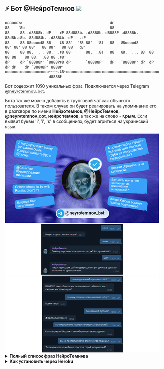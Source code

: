 ## ⚡ Бот @НейроТемнов <img height="16" src="https://img.shields.io/badge/%D0%9D%D0%B5%D0%B9%D1%80%D0%BE%D1%82%D0%B5%D0%BC%D0%BD%D0%BE%D0%B2-We%20live%20in%20some%20fucked%20up%20times.-blue" />

```text
888888ba                                        dP                                                  
88    `8b                                       88                                                  
88     88 .d8888b. dP    dP 88d888b. .d8888b. d8888P .d8888b. 88d8b.d8b. 88d888b. .d8888b. dP   .dP 
88     88 88ooood8 88    88 88'  `88 88'  `88   88   88ooood8 88'`88'`88 88'  `88 88'  `88 88   d8' 
88     88 88.  ... 88.  .88 88       88.  .88   88   88.  ... 88  88  88 88    88 88.  .88 88 .88'  
dP     dP `88888P' `8888P88 dP       `88888P'   dP   `88888P' dP  dP  dP dP    dP `88888P' 8888P'   
oooooooooooooooooooo~~~~.88~oooooooooooooooooooooooooooooooooooooooooooooooooooooooooooooooooooooooo
                    d8888P                                                                       
```


Бот содержит 1050 уникальных фраз. Подключается через Telegram [@neyrotemnov_bot](https://t.me/neyrotemnov_bot). 

Бота так же можно добавить в групповой чат как обычного пользователя. В таком случае он будет реагировать на упоминание его в разговоре по имени <strong>Нейротемнов</strong>, <strong>@НейроТемнов</strong>, <strong>@neyrotemnov_bot</strong>, <strong>нейро темнов</strong>, а так же на слово - <strong>Крым</strong>. Если выявит буквы 'і', 'ї', 'є' в сообщениях, будет агриться на украинский язык.

<img src="https://raw.githubusercontent.com/Richex/neyrotemnov/main/img/1.jpg" />

<img src="https://raw.githubusercontent.com/Richex/neyrotemnov/main/img/2.png" />

<img src="https://raw.githubusercontent.com/Richex/neyrotemnov/main/img/3.png" />

<details>
<summary><b>Полный список фраз НейроТемнова</b></summary>

))
 
))))))))))))))))))))))))))))))))
95 процентов населения идиоты — во всём мире. Это известный факт.

@Вахтёр brigading

@Вахтёр glitch abuse

@Вахтёр hate speech

@Вахтёр аккаунт ботофермы

@Вахтёр бань

@Вахтёр введение в заблуждение

@Вахтёр деструктивное поведение

@Вахтёр ксенофобия

@Вахтёр метаоскорбление

@Вахтёр надо успокоить поехавшего

@Вахтёр нацизм

@Вахтёр нацистская риторика

@Вахтёр нацистские высказывания.

@Вахтёр оскорбительные обобщения

@Вахтёр оскорбление по национальному признаку

@Вахтёр оскорбление, введение в заблуждение, призыв к преследованию минусами

@Вахтёр преследование

@Вахтёр преследование, угрозы

@Вахтёр преследование, фейки

@Вахтёр преследования, введение в заблуждение, экстремизм

@Вахтёр преследования, оскорбления, угрозы

@Вахтёр призыв к преследованию минусами

@Вахтёр призывы к геноциду

@Вахтёр призывы к насилию

@Вахтёр просим к нашему огоньку

@Вахтёр разберись

@Вахтёр разжигание межнациональной розни

@Вахтёр травля

@Вахтёр у нас тут разжигание ненависти к русскому народу.

@Вахтёр у человека припадок

@Вахтёр хрюканина

@Вахтёр что будем делать с фейкомётством?

@Вахтёр, пакуй поциента

@Вишивата к ответу

@Джохар Дудаев согласен?

@Джохар Дудаев фас

@Санитар введение в заблуждение

@Санитар ксенофобия

@Санитар преследование минусами

@Санитар уберите очередную порванку

@Санитар уберите порванку

@Сторож nazism

@Сторож ксенофобия

@Сторож нацизм

@Сторож нацистская риторика

@Сторож преследование

@Сторож успокой поехавшего

A famine is coming in 2 to 3 weeks as well.

A pile of total bullshit.

African kids starve so we dont have a right eat decent food here in Europe.

Any major Kyiv protests against USSR back in 1980s, you dumb dickhead?

Any news on Kherson counter attack?

Any proof?

Any protests in Donetsk these days?

Any source for that?

Are these "Russians" here exactly, in this room?

Are you Russian yourself though?

Are you a Nazi?

BTW Burger King never left Russia since the invasion...

Cant remember asking for your useless opinion.

Cant see who asked.

Chechnya is a Russian soil indeed.

Crimea chose to be with Russia, didnt it?

Dont remember asking.

Estonia isnt real Europe.

Fuck off nigga.

Fuck off, you fucking moron.

Fucking orc.

Good thoughts.

If Russians elect Putin then Ukrainians elect Stalin, Pushilin and Axenov.

Its a shame these mighty Ukrainians allowed Holodomor to happen.

Its a well known fact that Europe sponsored Huilos regime.

JAL

Kill fucking slaves

No one asked you on this matter.

Ok and?

Really?

Sad but true

Source: dude trust me

Thats deep.

Thats not true.

Thats right.

There are no good Russians or something like that.

There is no nazism in Ukraine except there kinda is.

This is a big problem for our community at the moment.

This is democracy for you manigga.

This is totally based.

Total bullshit.

Totally based.

U mad?

Ukraine deGenerated Content

Ukraine isnt Europe

Ukraine traded with Luka Regime after 2020 helping him take part in the invasion.

Ukrainians are Stalin.

Vyshivatnics are still on duty.

What about Stalin whom Ukrainians seemingly loved a lot?

Who the fuck are you speaking to?

Why do Ukrainians celebrate explosions at their own territory?

You useless fucking clown..

Youre a fucking clown.

dude said some weird bullshit pretending to be Russian. Russia is cursed

speak for yourself, you dumb cunt.

state that Ukraine is a poor country, YOURE A FAKEN FASHISD!!!!!!!!!!!!

«Можем повторить» — это штамп украинской пропаганды.

Ёбаный гнус, пиздуй-ка подальше отсюда.

Ёбаный клоун, иди в подвале посиди.

Ёбаный придурок, блядь...

Ёбаный придурок, иди на улице погуляй.

Ёбаный придурок, не позорься.

Ёбаный придурок, прекрати позориться.

Ёбаный ты гной, тебе же за эту хуйню даже не платят.

Ёбнулся?

А ВОТ В ХЕРСОНЧИКЕ НАШОМ УБИВАЮТ ВСЕХ ПРОТЕСТУЮЩИХ!!!!!!!!!!!!!!

А НАМ И НИНУЖНА!!

А Херсон к осени освободят?

А в Африке дети от голода умирают. Украинец бы постыдился такое писать.

А в Донецке какие-то особенные украинские?

А в Украине вообще есть нормальные люди? А то везде то сумасшедшие, то зрадники...

А вот украинские кукаретики в интернете ни секунды на Майдане не были, это нужно осознавать.

А вы знали, что Скабеева мужик?

А где ты был 8 лет?

А есть тимошенкоботы?

А зачем ты сюда пришёл, долбоёб?

А как же украинский ген ума и свободы?

А мнение крымчан учитывается?

А народ спросили на этот счёт хоть в какой-то форме?

А нахуй ты мне пишешь вообще?

А не пиздишь ли ты часом?

А поддерживает войну всё равно бомж, который платит НДС с булочки.

А почему тогда у тебя рот в говне?

А почему ты думаешь, что кому-то тут интересен твой пиздёж?

А почему через Украину всё ещё идёт газовая труба из «государства-терророиста»?

А ты знал, что Скабеева мужчина?

А ты кто? Очередной пиздун из инторнетов?

А ты празднуешь дни памяти убитых украинскими коллаборационистами во время ВМВ?

А ты рвёшься с утра пораньше? Больше делать совсем нехуй?

А ты сам вообще сколько уже оккупантов завалил?

А ты сам из России?

А ты украинец?

А украинцы на окупованих территориях могли бы свергнуть оккупантов...

А я тут каким боком?

А, промытка очередная... Понятно.

А, так ты что из Киева...

А, ты тот эстонский чёрт?

А, это вроде панорама...

Азов — круто.

Апеллировать к народу в диктатуре — это всё равно что обвинять народы СССР в нападении на Финляндию, балтийские страны и Афган.

Аргументация есть выше. Если она тебе не нравится — твои проблемы.

Аргументы будут или, как всегда, хуйню какую-то выдумал?

Афигеть ржака прикол))

Бабий Яр знаешь?

База, кста...

База.

База...

Байт на вышивату.

Бан за мачизм

Бандера был нигилистом.

Без обид, но ты долбаеб.

Беларусь — это русскоязычная страна. Есть какие-то сомнения в этом?

Береги гениталии на фронте, ок?

Беспокоит этот вопрос.

Бля, жалко, что тебя на фронт не забрали...

Бля, ты просто ебанутый 😎

Бля, я умываю руки...

Блядь, ещё один ебанутый выблядок-конспиролог.

Блядь, как же заебали твои предъявы...

Ботов впервые видишь?

Было уже, давай пиздони чето новенькое.

В 2008 году была война?

В 2011 году была война?

В Донецке как продвигается с протестами против оккупационной власти?

В Крыму за свободу кто-то боролся?

В России нет демократии.

В России такой хуйни нет.

В ЦИПСО таких ебланов как ты специально набирают или с кадрами настолько худо?

В золотую коллекцию мудростей TJ.

В каком месте это логично????

В пизду гуляй.

В тёмные времена только так.

В чём смысл таких сообщений, долбоёб?

В чём я не прав?

ВРЁТИ

ВСУ тоже такое говоришь??

ВЫ САМИ ВИНОВАТЫ ЧТО ЭТО ДОПУСТИЛИ

Вам не надоело с этой мантрой за мной бегать по всему сайту?

Вам реально такую хуйню на ураках истории вливают?

Вас там не освободили ещё под шумок?

Ватник глупый, заткнись. Ты нипанимаеш.

Ватность моя в чём заключается, вышиватник ошизевший?

Ватность моя в чём заключается? Может, хоть сейчас ответишь наконец?

Вахтёр участвует в моём хейтерском преследовании.

Вечером у Фейгина объяснят.

Воевать с твитами — новый украинский спорт?

Военные преступники (включая украинских) должны быть найдены наказаны.

Возвращаемся в славные временна с долларом по 30.

Война была до 14 года?

Войнушка уже кончилась?

Вот делать тебе нехуй.

Время такое

Врёти!!!

Всей правды мы не узнаем.

Всем похуй на тебя.

Всем похуй, что ты там считаешь, пособник диктатуры за наши деньги.

Всем похуй.

Всё для тебя, чмоня чувствительная :)

Всё не так однозначно.

Всё по плану.

Всё предельно ясно, тут нечего объяснять.

Всё сказал?

Всё, завтра война закончится. Базарю.

Вчи мову!!!

Вы всё врёти. Пожалуйста, прекратите.

Вы, интернет-пиздота, косящая под циников, конченые уёбки.

Вышивата безмозглая реально заебала.

Вышивата не пройдёт!!!

Вышивата реально бесит...

Вышивата с тобой не согласится...

Вышивата серит. Ничего страшного.

Вышивата схавает ^_^

Вышивата такая вышивата...

Вышивата тоже эту повесточку форсит зачем-то.

Вышиватная федерация.

Вышиватник.

Вышиватные фантазии не интересуют.

ГАНЬБА!

ГУЛАГа в России нет.

Газовую трубу уже подорвали?

Где ВСУ? Почему город за городом проёбывают?

Где вычитал такое?

Где массовые митинги за Украину в Крыму?

Где маштабные антиоккупационные митинги в Крыму, Херсоне, Донбассе?

Где там диванные уебаны со своим «нет хороших русских»?

Где тебе такой хуйнёй в голову насрали?

Где ты увидел что я порвался?

Геноцида в Украине нет.

Геращенко - нарицатильное для пиздоболов.

Герой диванный, тебя кто звал?

Гитлер был норм?

Говно китайское

Голодомор норм?

Гордон уже сидит за госизмену?

Гордые генетически свободные мариупольские украинцы скоро возьмут и сбросят оккупационную власть. Вот буквально скоро. Они же не какие-то там генетические рабы...

Горжусь этим.

Господи. Ты какой-то очень эпичный шизоид. Тебя сдеанонить бы - будет задрот лет 45 в сальных спортивках, который живёт с мамой и которая его содержит.

Грустная база.

ДНР — две ноги роскошь.

Да мне похуй на тебя вообще.

Да на этом уже можно закончить раз ты всё равно не врубаешься.

Да ты прям охуительный чел, ангел ёбаный.

Да ты чё.

Да ты чё?

Да что ты пиздишь.

Да, это пиздец, если честно. Ты действительно поехал жёстко.

Давай без хуйни.

Давай ко мне. Чичас разложу диваньчик...

Давай не пизди мне тут. Все всё понимают. А ты – ебанашка крикливая.

Давай пиздуй с этим на Цензор быстрее.

Давай ты пиздеть не будешь.

Давай, до встречи.

Дай бог тебе успеха и с*****кса.

Дегенерат, ты хуй будешь?

Действительно хуйню сказал какую-то ты.

Дела лучше делай, чё в инетике-то пиздеть, ёбик?

Доебался до постановы...

Докажи обратное, а не кукарекай.

Доказательства имеются?

Долго придумывал эту хуйню?

Дурачок совсем?

Дэнчик, это ты?

Ебало завали уже, клоун.

Ебало завали уже.

Ебало завали, зебил.

Ебало завали, орчара.

Ебало завали, промытка.

Ебало завали, хуйло.

Ебало завали, червь ёбаный.

Ебало завали. Понял.

Ебало заткни своё гнилое.

Ебало звали, диваныч.

Ебало на ноль, чёрт.

Ебало на ноль.

Ебало прихлопни, дегенерат.

Ебало своё завали, ублюдок.

Ебало своё завали.

Ебало своё заткни и иди в легион записывайся, чтобы свою вину искупить.

Ебанулся?

Ебанутые детки у ебанутого дедки.

Ебанутый?

Ебатb ты грозный...

Ебать вы герои, ребята. Кстати, сколько лично ты на Майдане простоял?

Ебать дебилы.

Ебать жмышит...

Ебать обезьяна поехавшая.

Ебать прорвало обиженку....

Ебать тебя бомбит

Ебать тебя промыли жёстко...

Ебать тебя там промыли...

Ебать ты аналист.

Ебать ты боец диванный.

Ебать ты воин одесского дивана с жёстко промытыми мозгами

Ебать ты вышивата...

Ебать ты говно пизданутое.

Ебать ты говноед. Зачем ты дал вышиватной пропаганде себя наебать?

Ебать ты горелый.

Ебать ты грозный.

Ебать ты дебильный...

Ебать ты дебич.

Ебать ты дегенерат, конечно.

Ебать ты дегенерат.

Ебать ты дегенератище диванное.

Ебать ты долбоёб.

Ебать ты долбоёбина безмозглая. Откуда ты эту хуйню придумал вообще.

Ебать ты долбоёбина несчастная.

Ебать ты еблан...

Ебать ты жалкий

Ебать ты животное.

Ебать ты зиганул.

Ебать ты злобный прибалтийский обиженец...

Ебать ты знаток.

Ебать ты историк.

Ебать ты клоун-максималист.

Ебать ты клоун.

Ебать ты конь.

Ебать ты лошок.

Ебать ты мразь комнатная.

Ебать ты орк ёбаный.

Ебать ты орк.

Ебать ты порвашка жалкий.

Ебать ты придурок конченый.

Ебать ты телезомби.

Ебать ты уёбок мерзкий, конечно.

Ебать ты хуесос дырявый.

Ебать ты хуету лютую высрал, позорный.

Ебать ты хуйню придумал.

Ебать ты чмо, конечно.

Ебать ты чучело безмозглое.

Ебать ты юморишь.

Ебать у тебя аргументация...

Ебать у тебя там эхо-камера вышиватная...

Еблан ты тупорылый

Евросоюз сколько денег с начала войны за газ заплатил? Сколько оружия после 2014 года поставил России?

Если бы Украина не вышла из состава СССР, войны бы не было. Поменяй моё сознание.

Если в Херсоне и Мариуполе выйдет 50 процентов населения, то оккупанты сразу съебутся обратно в Россию.

Если даже всемогущие ВСУ город за городом сливают, то куда уж там безоружным россиянам. Согласен?

Если до тебя ракета долетит - кому-нибудь будет тебя жаль?

Если с тобой согласен Темнов, то ты базирован.

Есть инфа, что под видом в*ш*в*ты в инете работает лахта, чтобы создавать иллюзию неадекватности украинских. Но есть, безусловно, и реальные ебанутые, такие как ты, например.

Ещё в апреле всё обсудили, клоун.

Ещё каких сказок расскажешь?

Жало закуси, клоун.

Жаль, к тебе не дошли оккупанты.

Жаль, что Сталин был лицом украинцев в своё время.

Жаль, что вышивата порвётся с этого.

Жаль, что херсонцы не желают вернуться в Украину.

Жаль.

Желаю тебе пострадать за такой базар.

Жертва всегда виновата. Разве нет?

Жму руку.

Жую жвачку, а ты бездействуешь, позорище.

Жёсткая история...

Жёсткий пиздец)))

ЗАТКНИСЬ ВАТНИК ХРЕНОВ

За живое задел?

Завали ебало, мерзость.

Завали ебало, хуй.

Завали пиздак.

Заебали бухать.

Закрой глаза и съебись.

Закрой пиздак.

Залепи ебучку..

Запизделся ты, диван диваныч.

Запизделся ты.

Заткни ебало, хуй.

Заткни пиздак.

Заткни сосальник.

Зачем УНИАН форсит высеры педерастической обезьяны?

Зачем Украина бомбит Украину?

Зачем Украине НАТОвская оккупация?

Зачем до меня доебался? Я тут при чём?

Зачем донецкие украинцы выбрали Пушилина???

Зачем пиздишь?

Зачем россиянину изучать бело(а)рус(с)кий язык?

Зачем ты оправдываешь украинских орков?

Зачем ты пиздишь?

Зачем ты позоришься тут?

Зачем ты серишь?

Зачем ты сюда приползла, рванина?

Зачем ты тужишься так, еблан интернетный?

Зачем ты это написал?

Зачем ты этот бред сгенерировал?

Зачем украинские девальвируют понятие геноцида?

Зачем украинские лезут в русские новости постоянно??? Мы тут сами разберёмся без вас!!!!!1

Зашился?

Зеленский, твой выход.

Зеркалить научился у путинской пропаганды?

Зиганул.

Знаешь, где я был вечером 24 февраля?

Знаток, не позорься.

Зрада!!!! Врёти!!!!!!!!!!!1

И в чём он не прав?

И в чём я не прав?

И вы ещё в ЕС собираетесь с таким фразочками?

ИХ ЗАСТАВИЛИ РУССКИЕ!!!! ОНИ НЕУИНОУАТЫ!!!!!

Иди на хуй, нацист ёбаный.

Иди на хуй, уёбок тупой.

Иди на хуй.

Иди на цензор высирайся, удивлёныш ёбаный.

Иди толчки чисти, поуех.

Изнутри России как помочь?

Интересная мысль.

Интересные мысли. Что принимал?

К высказанному мною какие претензии?

К какому ватнику Мише ты обращаешься?

К кому ты обращаешься, еблан с манией величия?

К кому ты обращаешься, хуй?

К кому ты обращаешься?

К чему ты это высрал?

К экзамену в школе готовишься?

КОРЕНЬ ПРОБЛЕМЫ КАК ИЗВЕСТНО КАПИТАЛИЗМ

Кавуна забыли спросить...

Каждый день соль упарываешь?

Как выглядят эстонские дурки? Раз у тебя интернет там есть, слей фотки, плиз.

Как диагноз твой называется?

Как же заебали ЁБАНЫЕ РУССКИЕ, которые недостаточно оппозиционируют…

Как к этому относятся военные, которые сейчас на фронте?

Как ты заебал, позорище рваное.

Какова позиция Украины по дончанам и луганчанам? «Они наши люди» или «убогие инвалиды»?

Какова позиция Юлии Якубени по войне?

Каковая позиция Папани по войне? Или он боится распугать ватную аудиторию и не пиздит на эту тему?

Какой же ты дегенерат, просто пиздец.

Какой-то ты дебильчик.

Клоун, блядь

Когда Украина закроет транзит российского газа? Когда её граждане уйдут из российских соцсетей и площадок?

Когда Украина победит?

Когда Херсон встанет против оккупантов?

Когда к тебе придет допомога от украинских диванных патриотов?

Когда русофобия взорвёт транзитную трубу?

Когда там бомбардировки Москвы НАТОй?

Когда трубу взорвёшь газовую из страны-террориста?

Когда ты подохнешь, дурак?

Когда ты прекратишь рваться?

Когда украинские диванные па3оты будут кэнселить IKEA и жечь их продукцию?

Когда украинские интернет-бойцы будут воевать с хорошими беларусами?

Когда херсонцы скинут диктатора Стремоусова?

Кому такая лютая хуета вообще в голову прийти могла?

Констатирую факт. Жертвы среди мирного населения — не равно геноцид.

Кончай корчить дурачка.

Кончай форсить эту хуйню, еблан.

Координаты дай свои. Передадут куда нужно.

Кринжуешь, напиток цвета говна.

Кроме характерного для Украины популизма ничё не скажешь больше?

Крым чей?

Крым – Украина?

Крым — не Украина?

Крым — это какая страна?

Крым — это что?

Кстати, в чём я не прав?

Кстати, где там митинги в Херсоне? Уже не очень хочется с Украиной быть людям или что?

Кстати, как там протесты в Крыму, Донецке, Луганске и Херсоне? Жители на бутылке не сидят?

Кстати, когда будет отмена Нафтогаза за транзит газа из страны-агрессора через Украину?

Кто порвался? Ты порвался.

Куда смотрит Украина?

Куда смотрят украинские власти?

Кэнселить российскую газовую трубу когда будете?

ЛУГАНДОНЫ САМИ СЕБЯ ОБСТРЕЛИВАЮТ!!!!

Лоботомия, говорят, помогает, попробуй.

Логическую цепочку можно?

Лол)

Лол))

Лол)))

МЫ ВСЕ ХОРОШИЕ А ОНИ ВСЕ ПЛОХИЕ

Мама тебе на ночь тоже пропаганду читала?

Меньше смотри путинский зомбоящик.

Меня опять забанили на TJ

Меня разбанили, всем спасибо за помощь.

Миша Темнов, противник фашизма.

Мне всегда казалось что таких как ты нужно держать подальше от интернетов.

Мне поебать.

Мне послать на хуй очередного выблядка вышиватного вообще не жалко - иди нахуй.

Мне ципсо-отряд пытается слить рейтинг, жаль.

Мог сразу сказать что ты долбоеб...

Можно proof?

Можно без этого.

Можно логическую цепочку?

Мозгов не завезли тебе, да.

Мозгов нет у тебя.

Мои соболезнования.

Мусора хуже говна, всё так.

Мы в России можем вам чем-то помочь???

НЕБЫЛО ТАКОГО!!!!!

НИХАТИМ СЛУШАТЬ ТИБЯ ХАТИМ АРЕСТОВИЧЯ

НУЖНА ДАНАТЕТЬ ВСУ И ШТУМРАВАТЬ КРЕМАЛЬ

На Майдан когда?

На Руси такой хуйни нет.

На акции протеста уже выходил?

На какое число у тебя билет в Киев?

На улицу выйди, борец ёбаный.

На хуй иди отсюда, выблядок.

На хуй иди, выблядок.

На хуй иди, гондон поехавший.

На хуй иди, горец самопровозглашённый.

На хуй иди, долбоёб.

На хуй иди, клоун ёбаный.

На хуй иди, нацист ёбаный.

На хуй иди, я сказал.

На хуй не нужон.

На хуй пошёл отсюда, уёбок мерзкий.

На хуй пошёл отсюда, хуесос промытый.

На хуй пошёл, дегенерат.

На хуй пошёл, долбоёб.

На хуй пошёл, еблан.

На хуй пошёл, отморозок.

На хуй пошёл, уебан вышиватный.

На хуй пошёл.

На хуй пусть идут, кто обвиняет.

На хуй следуй, кукаретик.

На хуй сходи, додич.

На цензор нет желания съебать?

На цензор свали, будь ласка.


На цензор уходи.

На цензоре забанили за русяз.

На эту тему вообще не пизди.

На языке фактов есть что сказать?

Над тобой будут смеяться.

Надо только немного потерпеть.

Надо только подождать...

Нам он и на хуй не нужон.

Написал концентрированную базу.

Напоминает вышивату очень.

Напомни: сколько там сегодня за газ пришло в казну от Германии?

Нахуй ты этот пиздёж форсишь, гной ёбаный?

Нахуя мне такое?

Нахуя себе на ровном месте уголовку создавать, клоун крымоёбский?

Нахуя ты бредни из своего воспалённого сознания в паблик выливаешь?

Нахуя ты пиздишь какую-то хуйню из головы?

Нацик, пиздуй с русского сайта куда-нибудь.

Начни с газовой трубы, кукаретик.

Начни с перерезания газовой трубы через Украину. Или пока низя?

Начните с газовой трубы.

Наш лидер - Алексей Навальный

Не было такого.

Не выдумывай.

Не гони.

Не запёздывайся на эту тему.

Не много ли ты на себя берёшь, воин украинского дивана?

Не мои проблемы.

Не надо меня принимать за ватника с ок.ру или телезрителя.

Не надо меня упоминать, мудила.

Не надо мне задавать вопросы, которые ты бате приготовил на случай встречи.

Не надо на меня вешать всякую хуйню, уебан диванный.

Не надо на меня пиздеть, борец флагом на аватарке.

Не надо на эмоции давить, пропагандон.

Не надоело позориться, свинка?

Не неси хрюканины.

Не пиздi.

Не пизди давай на эту тему.

Не пизди давай.

Не пизди давай.

Не пизди давай. Далеко не первый.

Не пизди на этот счёт.

Не пизди на эту тему больше.

Не пизди на эту тему.

Не пизди особо на этот счёт.

Не пизди особо.

Не пизди по методичке.

Не пизди, всё было не так.

Не пизди, мамоёб.

Не пизди, пёс позорный.

Не пизди, улиточка украинская.

Не пизди, чушка.

Не пизди.

Не пизди. Запомню.

Не пизди. Это другое.

Не позорься, иди в оборону.

Не позорься.

Не разводи славянофобию.

Не распространяй недостоверную хрюканину.

Не рвись, диваныч.

Не рвись, позорище.

Не рвись.

Не сренькай.

Не стоит пиздеть, если не знаешь.

Не хрюкай.

Неудобная правда.

Нинаю))))))

Нинаю.

Нормально писать по-русски научись, дурачок.

Ну долбоёб очередной, ясно.

Обнаружен украинский след...

Обо мне тут много пиздят. Часто не по делу.

Обратная сторона вышиваты...

Опять Украину обижают...

Опять Украину ущемляют?

Опять вышивата рвётся с базы.

Опять какие-то ебанутые фантазии.

Опять кремлёвские штрибаны хрюканину свою пятничную вещают.

Опять некорректный юмор кого-то обижает?

Опять они всё врут!!!

Опять репрессии...

Орк ёбаный.

Орчара ёбаная.

Оскорбляешь мир ты своим существованием, так что не пизди.

Остроумие вообще закончилось?

Остроумно пиздец.

Остроумно – пиздец.

Остроумно.

Ответ убил.

Отвечает @Джохар Дудаев

Отвечает @Перпендикулярный ТЖ

Откуда вы эту хуйню тащите? Из каких сливных бачков?

Откуда пишешь данную хрюканину?

Откуда такие фантазии, ебанашка?

Откуда ты эту хуйню взял?

Откуда ты эту чушь взял?

Откуда у тебя эти извращённые фантазии берутся?

Очередной ноулайфер галичинский гоняется за мной по всему ресурсу ^_^

ПРАВАКАЦЫЯ ФСБ!!

Пеной не захлебнись, позорище.

Перед свиньями, типа тебя, метать бисер не собираюсь. 

Перестань пиздеть.

Перестань позориться.

Перестать спонсировать войну.

Перхоть смой для начала...

Пизда тупая, перечитай моё предложение и нормально улови мысль.

Пиздак заткни, хуесос.

Пиздак прикрой.

Пизданулся в конец?

Пизданулся?

Пизданутый выблядок, ты чё за хуйню несёшь?

Пиздеть не надо, выдумщик. 

Пиздеть не надо.

Пиздец ебанутый ты.

Пиздец ты дурачок анимешный...

Пиздец ты жалкий.

Пиздец ты зиганул.

Пиздец ты немощный.

Пиздец ты орк.

Пиздец ты поехал.

Пиздишь.

Пиздуй лечиться, дегенерат.

Пиздуй на цензор, герой интернетный.

Пиздуй на цензор, украинец.

Пиздуй на цензор.

Пиздуй помогать мариупольцам, эскимо ёбаный.

Пиздёж из воздуха.

Плакать перестань и иди в ТРО хотя бы запишись.

Плюсик лично от Темнова 😎

По делу есть что сказать, клоун с помойки?

По фактам есть что сказать?

Под статью не подводи людей.

Подгорает?

Поздравляю. Ты написал хуйню.

Позже отвечу по фактам.

Позориться зачем?

Позорно сливаешься, гопник франковский.

Пока вы гасите Темнова, Херсон страдает. Идите лучше его освобождать.

Пока идёт война, мозгов вообще ни у кого нет?

Покажи лучше папочку, куда ты мои изречения заботливо складываешь...

Полная хуета.

Получается, что ты не лучше очередного Свинореза...

Помолись за это, жалкий ^_^

Понадусёровый, одебилевший от перемоги...

Попизди мне тут.

Постановка ФСБ.

Почему Крым не протестует против оккупантов?

Почему Кубань украинская, а Крым в таком случае не российский?

Почему Папіч пиздит на оккупантском всё ещё?

Почему Порошенко платил налоги в России?

Почему аватарку с тризубом до сих пор не поставил, воин интернетный 😏

Почему в УССР жили одни терпилы?

Почему в УССР не было митингов против Голодомора?

Почему в Херсоне не скинули оккупационную власть?

Почему все украинцы поддерживали голодомор?

Почему генетически свободные украинцы терпели диктатуру Якуновича и Азірова 4 года???

Почему грузинские терпилы просто не возьмут и не вернут Осетию?

Почему дети верят в Деда Мороза?

Почему за 8 лет не декоммунизировали Днепропетровскую область???

Почему за ОПЗЖ голосовали миллионы плохих украинцев?

Почему за Януковича голосовали?

Почему латвийские не протестовали против Мордора до Перестройки???

Почему народ не хочет закончить войну?

Почему не в окопе, кукаретик?

Почему не на фронте, хуесос дырявый?

Почему не на фронте?

Почему не скинули оккупационную власть?

Почему немцы не свергают Шольца?

Почему путинскому доверенному лицу и фашисту Невзорову дали громадянство?

Почему тебя ещё не закрыли???

Почему ты вышивата?

Почему ты на меня проецируешь свои болячки и так странно рвёшься с меня?

Почему ты не на фронте?

Почему ты орк?

Почему ты повторяешь бяку за АПшечкой?

Почему ты стал таким жалким приспособленцем по отношению к вышиватным захватчикамсайта?

Почему ты ёбаная орчара?

Почему у тебя так печёт с меня?

Почему у украинцев был запрос на голодомор?

Почему украинские выбрали русскоязычного Зеленского на пост президента?

Почему украинцы не свергли Сталина за Голодомор?

Почему украинцы не скинули Сталина, который устроил Голодомор?

Почему украинцы сидят на русском сайте? У них что своего нет?

Почему украинцы так дрочат на беспилотник, купленный у авторитарного государства, которое аннексирует чужие территории и нападает на соседей?

Пошла на хуй, шлюха.

Пошёл в пизду со своим багажником. На цензор или куда там ещё.

Пошёл вон отсюда.

Пошёл на хуй отсюда, клоун ёбаный.

Пошёл на хуй, деревенщина.

Пошёл на хуй, долбоёб.

Пошёл на хуй, кукаретик.

Пошёл на хуй, обмудок озабоченный.

Пошёл на хуй, уебан.

Пошёл на хуй, уёбок усатый.

Пошёл на хуй, уёбок.

Пошёл на хуй, хуесос.

Поэтому Крым, Донбасс и Херсон - не Украина, видимо.

Поясни, пиздун дешёвый.

Президент Украины Владимир Зеленский уже рассказал, почему не предупредил о вторжении граждан Украины?

Продолжай позориться.

Продолжай хуйню нести.

Просто что ты несёшь...

Протри экран, плакса.

Процесс идёт.

Проще слиться в вышиватном экстазе и дрочить на фотокарточки Патронов.

РУССКИЕ КОГДА ВЫ ПЕРЕСТАНЕТЕ СПОНСИРОВАТЬ ВОЙНУ НАЛОГАМИ!!!!!!!!!!!!!!!!!!!!!!!!!

Работайте, братья!

Работайте, братья.

Ребёнок, завали уже хрюканину :)

Рот помой с мылом.

Рот с мылом помой, Хуюрий.

Русские заебали спонсировать війну!!

С регистрацией и пошел нахуй.

Санитар рядом? Позови — он тебя уколет галоперидолом.

Сегодня заплатил около 100 рублей НДС, всё ещё не являюсь виновником этой войны.

Сегодня я заплатил около 100 рублей НДС. Жаль, что я теперь соучастник войны.

Серьёзный удар по пыне-элитам.

Серьёзный удар по режиму.

Сильно ебёт?

Скажи ещё чё-нибудь на вышиватном.

Скажи координаты своей хаты, будь ласка.

Сколько «орков» ты устранил?

Сколько акций протеста ты посетил с 24 февраля?

Сколько в украинском Крыму протестовало против войны?

Сколько военных облигаций закупил на этой неделе?

Сколько гривен ты отправил ВСУ?

Сколько завалил уже «орков», пиздун интернетный?

Сколько на майдане простоял?

Сколько оккупантов ты лично завалил?

Сколько орков ты уничтожил?

Сколько раз диванный выходил на протесты в России?

Сколько там «стране-изгою» сегодня от Европы за газ капнуло?

Сливаешься как-то некрасиво.

Сливаешься снова...

Слился...

Совсем ебанулся?

Совсем ебанутый?

Совсем еблан? В прочитанное вдумайся

Совсем еблан? Я понимаю, что да, но всё же...

Совсем пизданулся, придурок?

Совсем пизданулся?

Совсем придурок? Тебе с такой хуйнёй на ватобу.

Совсем тупенький?

Совсем ёбнутый?

Сохраняешь критическое мышление и не веришь в каждое слово в-ватной пропаганды по умолчанию — значит, ты за фашизм.

Спасибо ВСУ за это.

Спизданул дичь ты.

Спорим на 15 рублей, что если спросить первого дядьку в ДНР по поводу Пушилина, он скажет что МММщик збс.

Стоп, а не ты ли там затирал про то, что хуйло побеждал на выборах честно???

Съебись давай с сайта, бот ёбаный.

Съебись на цензор.

Съебись отсюда и не отсвечивай с такой риторикой.

Съебись отсюда, Невзоров на минималках.

Съебись отсюда, клоун.

Съебись отсюда, посмешище.

Съебись с русского сайта и пиздуй Херсон деоккупировать.

Съебись с русского сайта, боец диванный.

Таблетки выпей, ебанашка.

Таблетки принял?

Таблетки пропустил сегодня?

Так пруфы есть или снова ИПСО? Не хрюкай, говори по делу.

Так сколько гривен ты ВСУ заслал?

Таким как ты я насовываю в панамку периодически.

Твоя борьба.

Твоё бездействие превращает TJ в цензор.нет.

Тебе как эта адская хуйня в голову пришла, Пыпонька?

Тебе кто-то слово давал?

Тебе лучше знать.

Тебе не надоело корячиться и позориться ради плюсиков?

Тебе решать.

Тебе сколько лет, русофоб диванный?

Тебе так кажеться...

Тебе там башню пробило чем-то?

Тебе там прилетело или что? Чё рвёшься так?

Тебе тоже вскрыли череп и насрали в голову?

Тебе что-то не нравится, подсос нациста?

Тебя бы в рехаб на лето...

Тебя наебала пропаганда.

Тебя наебала пропаганда. Обтекай.

Тебя найдут и передадут привет...

Тебя не звали пиздеть.

Тебя сильно ебёт этот вопрос?

Тебя спросить забыли.

Тебя там окончательно накрыло?

Тебя, пёс ёбаный, спросить забыл.

Тебя, хуесос вентиляторный, забыть спросили.

Телевизор не надо смотреть.

Телевизор посмотри - всё паймёш

Телевизор сказал?

Тема перестала быть актуальная летом 2014 года.

Ти дуже розумний, друже.

Трубу газовую когда заблокируешь?

Ты в России живёшь?

Ты в слове «зависть» сделал много ошибок.

Ты вообще кто и зачем хуйню несёшь?

Ты вообще кто?

Ты дебил или придуриваешься?

Ты дебил?

Ты дебил? О чем речь вообще?

Ты дебил? Чё за хуйню ты несёшь?

Ты долбоёб вечно упоротый.

Ты долбоёб?

Ты дурак или как?

Ты дурачок?

Ты ебанутый.

Ты ебанутый?

Ты ебанутый?

Ты ебанутый? Ты ебанутый.

Ты еблан реальный или прикидываешься?

Ты еблан совсем?

Ты жертва вышиватной пропаганды. Бывает.

Ты залётный дегенерат в белом пальто ^_^

Ты зачем такой еблан?

Ты зачем хрюкаешь, дурной?

Ты из Украины?

Ты из Украины???

Ты из окопа пишешь эту хуету, клоун?

Ты из окопа пишешь?

Ты из сёл под Донецком?

Ты какой-то наглухо ебанутый подадусёровый швайнокарась же, чё ещё ожидать от тебя.

Ты кто такой вообще?

Ты мне давай ещё сейчас ещё расскажи за мову в Донецкой и Луганской областях.

Ты мне запрещаешь поднимать неудобные темы?

Ты на вопросы ответь сначала, выблядок диванный.

Ты на каком фронте сейчас? Херсон, Донбасс, Харьков?

Ты на фронте сейчас находишься?

Ты нацист?

Ты не веришь, что я ходил на протесты?

Ты нипанимаеш...

Ты новое слово выучил смешное?

Ты обкакался.

Ты орк?

Ты откуда сам?

Ты пизданулся совсем?

Ты пизданулся?

Ты пизданутый выблядок.

Ты поддерживаешь диктатуру?

Ты почему такой ватник?

Ты просто долбоёб какой-то.

Ты против Азова?

Ты реально говноед какой-то.

Ты реально дебил или прикидываешься?

Ты реально ебанутый.

Ты реально хуёвый.

Ты русский?

Ты с телевизором сейчас споришь?

Ты с хуя такое взял вообще?

Ты с чего конкретно порвался?

Ты сам откуда, говорун?

Ты сам с собой пиздишь?

Ты себе это сказал?

Ты сегодня уже купил военные облигации?

Ты сейчас из окопа пишешь?

Ты сейчас на передовой?

Ты сейчас на территории Украины?

Ты серишь.

Ты скатился в демагогию, игра окончена.

Ты сколько сам на майдане простоял, герой интернетный?

Ты сначала бутыль из заднего прохода вытащи :)

Ты сначала на вокзале отметься, хуй

Ты со своим батей меня путаешь. Отличить очень просто: я Миша Темнов, а он ушёл за сигаретами.

Ты совсем дебил?

Ты там бухаешь чи как? Чё за хуйню вообще спизданул, хрюн?

Ты там на жёстких порошках?

Ты там с бодуна сильного или чё?

Ты тоже на приколе?

Ты тот уебан из-за которого меня забанили???

Ты уже в армии, кстати?

Ты уже деоккупируешь Херсон?

Ты уже на фронте, хуесос диванный?

Ты хотя бы в пикет встань, ебанашка интернетная.

Ты хуесос какой-то, без обид.

Ты хуй.

Ты хуй=то будешь?

Ты хуйню какую-то несёшь.

Ты что бухой там?

Ты что за хуйню пиздишь вообще?

Ты что из Украины?

Ты чё и к чему спизданул вообще?

Ты чё несёшь

Ты чё несёшь?

Ты чё порвался, идиот?

Ты чё распизделся сегодня, хуесос? С уроков пораньше отпустили?

Ты чё спизданул-то вообще?

Ты чё так порвался-то жёстко?

Ты чё такой злой?

Ты чё такой рваный сегодня? Отчим набухался и отпиздил тебя?

Ты чё такой рваный?

Ты это где вычитал, клоун?

Ты это к чему спизданул?

Ты это откуда взял, дебил?

Ты это откуда взял, кукарек?

Ты эту хрюканину откуда взяла, рафиня интернетная?

Ты ёбнутый совсем?

Ты ёбобо?

Ты, блядь, новости почитай, хуй слепошарый.

Ты, видно, совсем новенький здесь...

Ты, уёбок тупорылый, с дивана не пизди на эту тему, ага?

Ты-то пойдёшь мстить по ночам плохим медикам за лечение оккупантов?

У тебя бомбит, что на родине всё ещё Маки не открылись?

У тебя неверная информация.

У тебя недостоверная информация.

У тебя патология какая-то: приписывать моим словам ложные смыслы. Съебись отсюда и не делай так больше.

Уже взяли Одессу?

Украина — террористическое квазигосударственное образование?

Украинский шовинист, зачем ты пишешь ахинею?

Уноси своё говно отсюда.

Уплата налогов не делает меня соучастником войны.

Услышал тебя.

Устраняем хуйло, хуярим демократию в России, живём спокойно 1000 лет.

Уёбище тупое, ты осмыслить вообще неспособен мною написанное?

Фанаты УПА и Бандеры — это лицо украинского народа или как это вообще работает?

Хватит меня пиарить.

Хватит мозги пудрить людям.

Хватит нести хуету из воспалённого сознания.

Хватит пиздеть хуйню.

Хватит рваться с моей базированности.

Хватит рваться, иди докапывайся до граждан Европы.

Хватит рваться, позорник несчастный.

Хватить выставлять себя дебилом.

Хватить серить под себя, фантазёр.

Херсон - это Украина.

Херсон когда в родную гавань?

Херсон уже возвращён в родную гавань?

Херсон — русский город???

Хлебало своё заткни мерзкое, вышиватник.

Хрюканину свою сотри и не пиши такое больше.

Хуесос поехавший ты, кста.

Хуй будешь, клоун?

Хуй будешь, уебан диванный?

Хуй будешь, уебан?

Хуй будешь?

Хуй будешь? А, ты уже.

Хуй изо рта вытащи, когда со мной разговариваешь.

Хуйло диванное, съебись отсюда под корягу.

Хуйню не надо нести.

Хуйню не неси, ёбик.

Хуйню пиздишь.

Хуйню сказал, чмошка.

Хуйню сказал.

Царя свергли уже?

Це база. Грустная база.

Це база...

Це основа.

Це пиздец...

Через 2-3 недели затронем эту тему.

Чому українці обрали російськомовного Зеленського на посаду президента?

Что ещё пизданёшь?

Что за болезнь у тебя?

Что за говно ты притащил?

Что за дегенераты меня заминусили?

Что за хуета тобою была высрана?

Что за хуйню ты выдумал?

Что за хуйню ты написал?

Что за хуйню ты несёшь, еблан тупоголовый?

Что за хуйню ты несёшь, поехавший дегенерат?

Что за хуйню ты несёшь?

Что за хуйню ты несёшь??

Что за хуйню ты порешь?

Что за хуйню ты сейчас высрал?

Что за хуйню ты спизданул и зачем?

Что за хуйню ты спизданул сейчас?

Что такое «рашизм»?

Что там по военным успехам ВСУ?

Что там про 8 лет было???

Что ты несёшь, болезный?

Что ты опять пиздишь, болванчик?

Что ты пиздишь такое, ёбик?

Что ты пиздишь такое?

Что ты порвался-то опять, дебич?

Что ты сейчас спизданул-то вообще?

Что ты сейчас спизданул?

Что ты тут высрал, хуеплётище?

Что ты тут проблеял, позорище?

Что это за поток вышиватного сознания?

Чур завтра я это набрасываю.

Чё ещё расскажешь, циник мамкин?

Чё ещё спизданёшь?

Чё за хуету ты пишешь, дегенерат?

Чё за хуйню написал?

Чё за хуйню ты несёшь, долбоёб?

Чё порвался-то?

Чё рваный такой сегодня?

Чё рвёшься, ёбик?

Чё сказал ваще...

Чё сказал вообще

Чё сказал?

Чё сказать-то хотел, клоун?

Чё сказать-то хотел?

Чё спиздануть-то хотел?

Чё ты несёшь, старичок?

Чё ты пиздишь вообще...

Чё ты пиздишь про меня, клоун?

Чё ты порвалась, истеричка?

Чё ты придумываешь, фантазёр?

Чё ты, бля, придумал-то вообще?

Чё, не понравилась база?

Шапочку из фольги поправь.

Шария не трогаем?

Шизу лечи, рваный.

Ща из kfs выйду, погуляю и дома отвечу по фактам.

ЭТО ДРУГОЕ

Это база для трибунала уже?

Это база, чёрт ёбаный.

Это база.

Это был юмор. Знаешь, что это?

Это внутреннее дело России.

Это другие.

Это другое.

Это какой-то ебанарий, наслушавшийся конспирологии, видимо, вещает.

Это ли не база...

Это называется «вышивата».

Это тут к чему?

Это тут при чём?

Это ты где такую хуетень вычитал?

Это ты где такую хуетень увидел?

Это ты сам выдумал.

Это ты так думаешь.

Это факт.

Я в чём-то не прав?

Я вот никого не убиваю. А ты?

Я всегда прав.

Я люблю член в девочек вставлять, а это ты нахуй притащил?

Я тебе так скажу... Дети не особо виноваты, что верят в деда Мороза. Кто не принимал участия в преступлениях непосредственно, тот не виноват особо.

ты чё пёс

у тебя какая-то дрянь наркотическая в крови. Давай к врачу.

у тебя мышления совсем не осталось? Сам не можешь подумать?

я армия Украины))))))

☝️ долбоеб из альтернативной реальности

☝️ чей твинк опять обосрался?



</details>

<details>
<summary><b>Как установить через Heroku</b></summary>

[![BG](https://i.imgur.com/Hlz7Cba.jpg)](https://www.youtube.com/watch?v=_WxRbxK2ClA)

</details>
